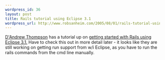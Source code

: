 ```yaml
--- 
wordpress_id: 36
layout: post
title: Rails tutorial using Eclipse 3.1
wordpress_url: http://www.robsanheim.com/2005/08/01/rails-tutorial-using-eclipse-31/
---
```

<a href="http://dathompson.blogspot.com/">D'Andrew Thompson</a> has a tutorial up on <a href="http://dathompson.blogspot.com/2005/07/rails-on-eclipse-31.html">getting started with Rails using Eclipse 3.1.</a>  Have to check this out in more detail later - it looks like they are still working on getting run support from w/i Eclipse, as you have to run the rails commands from the cmd line manually.
